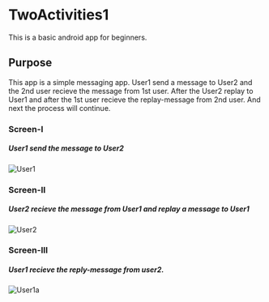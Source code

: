 # TwoActivities1

This is a basic android app for beginners.

## Purpose

This app is a simple messaging app. User1 send a message to User2 and the 2nd user recieve the message from 1st user.
After the User2 replay to User1 and after the 1st user recieve the replay-message from 2nd user.
And next the process will continue.

### Screen-I

##### User1 send the message to User2

![User1](https://user-images.githubusercontent.com/48553566/54421880-56ff8000-4733-11e9-94f2-08d563503e4a.png)

### Screen-II

##### User2 recieve the message from User1 and replay a message to User1

![User2](https://user-images.githubusercontent.com/48553566/54421928-71395e00-4733-11e9-90e5-a1d98070d6f3.png)

### Screen-III

##### User1 recieve the reply-message from user2.

![User1a](https://user-images.githubusercontent.com/48553566/54421960-7f877a00-4733-11e9-9302-83985566ac84.png)
